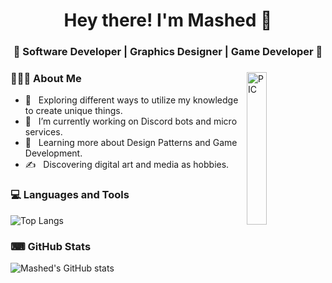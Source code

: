 <h1 align="center">Hey there! I'm Mashed 👋 </h1>
<h3 align="center">🎇 Software Developer | Graphics Designer | Game Developer 🎇</h3>
<div>
<img width = "25%" align="right" alt="PIC" height="25%" src="https://i.imgur.com/5PEASqr.png" />
<div align="left"> 
  <h3> 👨🏻‍💻 About Me </h3>

  - 🤔 &nbsp; Exploring different ways to utilize my knowledge to create unique things.
  - 💼 &nbsp; I’m currently working on Discord bots and micro services.
  - 🌱 &nbsp; Learning more about Design Patterns and Game Development.
  - ✍️ &nbsp; Discovering digital art and media as hobbies.
</div> 
</div>

<div>
  <h3> 💻 Languages and Tools </h3>
</div>

![Top Langs](https://github-readme-stats.vercel.app/api/top-langs/?username=m-a-s-h-e-d&layout=compact&theme=tokyonight)

<div>
  <h3> ⌨ GitHub Stats </h3>
</div>

![Mashed's GitHub stats](https://github-readme-stats.vercel.app/api?username=m-a-s-h-e-d&show_icons=true&theme=tokyonight)
